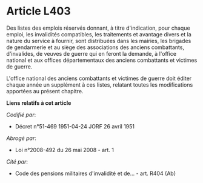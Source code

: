 # Article L403

Des listes des emplois réservés donnant, à titre d'indication, pour chaque emploi, les invalidités compatibles, les
traitements et avantage divers et la nature du service à fournir, sont distribuées dans les mairies, les brigades de
gendarmerie et au siège des associations des anciens combattants, d'invalides, de veuves de guerre qui en feront la demande,
à l'office national et aux offices départementaux des anciens combattants et victimes de guerre.

L'office national des anciens combattants et victimes de guerre doit éditer chaque année un supplément à ces listes, relatant
toutes les modifications apportées au présent chapitre.

**Liens relatifs à cet article**

_Codifié par_:

  - Décret n°51-469 1951-04-24 JORF 26 avril 1951

_Abrogé par_:

  - Loi n°2008-492 du 26 mai 2008 - art. 1

_Cité par_:

  - Code des pensions militaires d'invalidité et de... - art. R404 (Ab)
